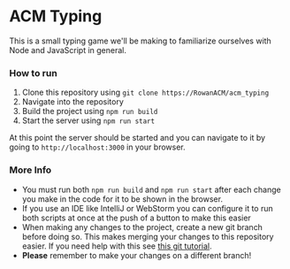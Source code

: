 # ACM Typing

This is a small typing game we'll be making to familiarize ourselves with Node and JavaScript in general.

### How to run
1. Clone this repository using `git clone https://RowanACM/acm_typing`
2. Navigate into the repository
3. Build the project using `npm run build`
4. Start the server using `npm run start`

At this point the server should be started and you can navigate to it by going to `http://localhost:3000` in your
browser.

### More Info
* You must run both `npm run build` and `npm run start` after each change you make in the code for it to be shown in the
browser.
* If you use an IDE like IntelliJ or WebStorm you can configure it to run both scripts at once at the push of a button
to make this easier
* When making any changes to the project, create a new git branch before doing so. This makes merging your changes to
this repository easier. If you need help with this see 
[this git tutorial](https://www.atlassian.com/git/tutorials/using-branches).
* **Please** remember to make your changes on a different branch!